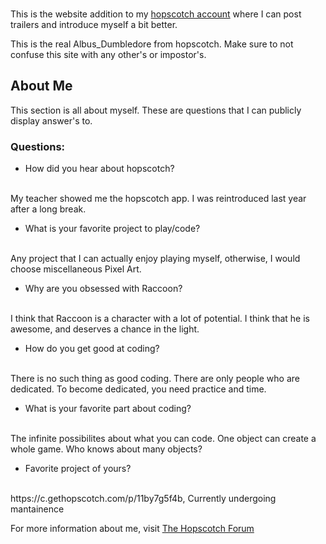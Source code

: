 ###


This is the website addition to my  [hopscotch account](https://awesome-e.github.io/hs-tools/explore-channel/user.html?u=5zmt7t-1kww_78-48iftsoruk_3jsvat8rld_2wya8p2!1pwl!2rrvu6iagp_264f&channel=Published) where I can post trailers and introduce myself a bit better.

This is the real Albus_Dumbledore from hopscotch. Make sure to not confuse this site with any other's or impostor's.

## About Me

This section is all about myself. These are questions that I can publicly display answer's to.

### Questions: 

- How did you hear about hopscotch? 
<br>
My teacher showed me the hopscotch app. I was reintroduced last year after a long break.

- What is your favorite project to play/code? 
<br>
Any project that I can actually enjoy playing myself, otherwise, I would choose miscellaneous Pixel Art.

- Why are you obsessed with Raccoon? 
<br>
I think that Raccoon is a character with a lot of potential. I think that he is awesome, and deserves a chance in the light.

- How do you get good at coding? 
<br>
There is no such thing as good coding. There are only people who are dedicated. To become dedicated, you need practice and time.

- What is your favorite part about coding? 
<br>
The infinite possibilites about what you can code. One object can create a whole game. Who knows about many objects?

- Favorite project of yours? 
<br>
https://c.gethopscotch.com/p/11by7g5f4b, Currently undergoing mantainence


For more information about me, visit [The Hopscotch Forum](https://forum.gethopscotch.com/)

